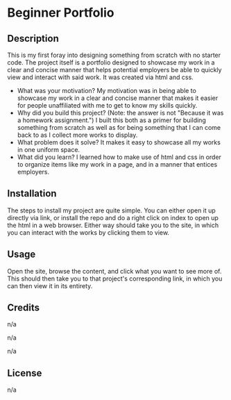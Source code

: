 # Beginner Portfolio

## Description

This is my first foray into designing something from scratch with no starter code. The project itself is a portfolio designed to showcase my work in a clear and concise manner that helps potential employers be able to quickly view and interact with said work. It was created via html and css. 

- What was your motivation?
My motivation was in being able to showcase my work in a clear and concise manner that makes it easier for people unaffiliated with me to get to know my skills quickly. 
- Why did you build this project? (Note: the answer is not \"Because it was a homework assignment.")
I built this both as a primer for building something from scratch as well as for being something that I can come back to as I collect more works to display.
- What problem does it solve?
It makes it easy to showcase all my works in one uniform space.
- What did you learn?
I learned how to make use of html and css in order to organize items like my work in a page, and in a manner that entices employers. 

## Installation

The steps to install my project are quite simple. You can either open it up directly via link, or install the repo and do a right click on index to open up the html in a web browser. Either way should take you to the site, in which you can interact with the works by clicking them to view. 

## Usage

Open the site, browse the content, and click what you want to see more of. This should then take you to that project's corresponding link, in which you can then view it in its entirety.

## Credits

n/a

n/a

n/a

## License

n/a

